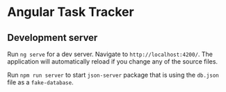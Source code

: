 # Angular Task Tracker

## Development server

Run `ng serve` for a dev server. Navigate to `http://localhost:4200/`. The application will automatically reload if you change any of the source files.

Run `npm run server` to start `json-server` package that is using the `db.json` file as a `fake-database`.
